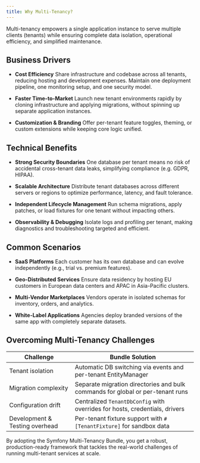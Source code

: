 ```yaml
---
title: Why Multi-Tenancy?
---
```

Multi-tenancy empowers a single application instance to serve multiple clients (tenants) while ensuring complete data isolation, operational efficiency, and simplified maintenance.

## Business Drivers

* **Cost Efficiency**
Share infrastructure and codebase across all tenants, reducing hosting and development expenses.
Maintain one deployment pipeline, one monitoring setup, and one security model.

* **Faster Time-to-Market**
Launch new tenant environments rapidly by cloning infrastructure and applying migrations, without spinning up separate application instances.

* **Customization & Branding**
Offer per-tenant feature toggles, theming, or custom extensions while keeping core logic unified.

## Technical Benefits

* **Strong Security Boundaries**
One database per tenant means no risk of accidental cross-tenant data leaks, simplifying compliance (e.g. GDPR, HIPAA).

* **Scalable Architecture**
Distribute tenant databases across different servers or regions to optimize performance, latency, and fault tolerance.

* **Independent Lifecycle Management**
Run schema migrations, apply patches, or load fixtures for one tenant without impacting others.

* **Observability & Debugging**
Isolate logs and profiling per tenant, making diagnostics and troubleshooting targeted and efficient.

## Common Scenarios

* **SaaS Platforms**
Each customer has its own database and can evolve independently (e.g., trial vs. premium features).

* **Geo-Distributed Services**
Ensure data residency by hosting EU customers in European data centers and APAC in Asia-Pacific clusters.

* **Multi-Vendor Marketplaces**
Vendors operate in isolated schemas for inventory, orders, and analytics.

* **White-Label Applications**
Agencies deploy branded versions of the same app with completely separate datasets.

## Overcoming Multi-Tenancy Challenges

| Challenge                      | Bundle Solution                                                                |
| ------------------------------ | ------------------------------------------------------------------------------ |
| Tenant isolation               | Automatic DB switching via events and per-tenant EntityManager                 |
| Migration complexity           | Separate migration directories and bulk commands for global or per-tenant runs |
| Configuration drift            | Centralized `TenantDbConfig` with overrides for hosts, credentials, drivers    |
| Development & Testing overhead | Per-tenant fixture support with `#[TenantFixture]` for sandbox data            |

By adopting the Symfony Multi-Tenancy Bundle, you get a robust, production-ready framework that tackles the real-world challenges of running multi-tenant services at scale.
